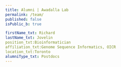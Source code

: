 ```yaml
---
title: Alumni | Awadalla Lab
permalink: /team/
published: false
isPublic_b: true

firstName_txt: Richard
lastName_txt: Jovelin 
position_txt:Bioinformatician
affiliation_txt:Genome Sequence Informatics, OICR
location_txt:Toronto
alumniType_txt: Postdocs
---
```

